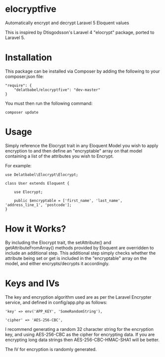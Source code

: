 # elocryptfive

Automatically encrypt and decrypt Laravel 5 Eloquent values

This is inspired by Dtisgodsson's Laravel 4 "elocrypt" package, ported to Laravel 5.

# Installation

This package can be installed via Composer by adding the following to your composer.json file:

    "require": {
        "delatbabel/elocryptfive": "dev-master"
    }

You must then run the following command:

    composer update

# Usage

Simply reference the Elocrypt trait in any Eloquent Model you wish to apply encryption to and 
then define an "encryptable" array on that model containing a list of the attributes you wish
to Encrypt.

For example:

    use Delatbabel\Elocrypt\Elocrypt;

    class User extends Eloquent {

        use Elocrypt;

        public $encryptable = ['first_name', 'last_name', 'address_line_1', 'postcode'];
    }

# How it Works?

By including the Elocrypt trait, the setAttribute() and getAttributeFromArray() methods provided
by Eloquent are overridden to include an additional step. This additional step simply checks
whether the attribute being set or get is included in the "encryptable" array on the model,
and either encrypts/decrypts it accordingly.

# Keys and IVs

The key and encryption algorithm used are as per the Laravel Encrypter service, and defined in config/app.php
as follows:

    'key' => env('APP_KEY', 'SomeRandomString'),

    'cipher' => 'AES-256-CBC',

I recommend generating a random 32 character string for the encryption key, and using AES-256-CBC as the cipher
for encrypting data.  If you are encrypting long data strings then AES-256-CBC-HMAC-SHA1 will be better.

The IV for encryption is randomly generated.
